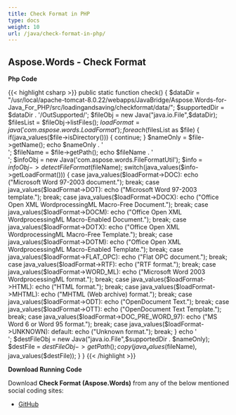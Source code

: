```yaml
---
title: Check Format in PHP
type: docs
weight: 10
url: /java/check-format-in-php/
---
```


## **Aspose.Words - Check Format**

**Php Code**

{{< highlight csharp >}}
public static function check()
{
$dataDir = "/usr/local/apache-tomcat-8.0.22/webapps/JavaBridge/Aspose.Words-for-Java_For_PHP/src/loadingandsaving/checkformat/data/";
$supportedDir = $dataDir . '/OutSupported/';
$fileObj = new Java("java.io.File",$dataDir);
$filesList  = $fileObj->listFiles();
$loadFormat = java('com.aspose.words.LoadFormat');
foreach($filesList as $file)
{
if(java_values($file->isDirectory()))
{
continue;
}
$nameOnly  = $file->getName();
echo $nameOnly . '<br/>';
$fileName = $file->getPath();
echo $fileName . '<br/>';
$infoObj = new Java('com.aspose.words.FileFormatUtil');
$info = $infoObj->detectFileFormat($fileName);
switch(java_values($info->getLoadFormat()))
{
case java_values($loadFormat->DOC):
echo ("Microsoft Word 97-2003 document.");
break;
case java_values($loadFormat->DOT):
echo ("Microsoft Word 97-2003 template.");
break;
case java_values($loadFormat->DOCX):
echo ("Office Open XML WordprocessingML Macro-Free Document.");
break;
case java_values($loadFormat->DOCM):
echo ("Office Open XML WordprocessingML Macro-Enabled Document.");
break;
case java_values($loadFormat->DOTX):
echo ("Office Open XML WordprocessingML Macro-Free Template.");
break;
case java_values($loadFormat->DOTM):
echo ("Office Open XML WordprocessingML Macro-Enabled Template.");
break;
case java_values($loadFormat->FLAT_OPC):
echo ("Flat OPC document.");
break;
case java_values($loadFormat->RTF):
echo ("RTF format.");
break;
case java_values($loadFormat->WORD_ML):
echo ("Microsoft Word 2003 WordprocessingML format.");
break;
case java_values($loadFormat->HTML):
echo ("HTML format.");
break;
case java_values($loadFormat->MHTML):
echo ("MHTML (Web archive) format.");
break;
case java_values($loadFormat->ODT):
echo ("OpenDocument Text.");
break;
case java_values($loadFormat->OTT):
echo ("OpenDocument Text Template.");
break;
case java_values($loadFormat->DOC_PRE_WORD_97):
echo ("MS Word 6 or Word 95 format.");
break;
case java_values($loadFormat->UNKNOWN):
default:
echo ("Unknown format.");
break;
}
echo '<br/>';
$destFileObj = new Java("java.io.File",$supportedDir . $nameOnly);
$destFile = $destFileObj->getPath();
copy(java_values($fileName), java_values($destFile));
}
}
{{< /highlight >}}

**Download Running Code**

Download **Check Format (Aspose.Words)** from any of the below mentioned social coding sites:

- [GitHub](https://github.com/aspose-words/Aspose.Words-for-Java/blob/master/Plugins/Aspose_Words_Java_for_PHP/src/loadingandsaving/checkformat/php/CheckFormat.php)
